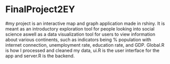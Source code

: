 # FinalProject2EY
#my project is an interactive map and graph application made in rshiny. It is meant as an introductory exploration tool for people looking into social science aswell as a data visualization tool for users to view information about various continents, such as indicators being % population with internet connection, unemployment rate, education rate, and GDP. Global.R is how I processed and cleaned my data, ui.R is the user interface for the app and server.R is the backend. 